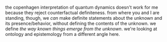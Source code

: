 the copenhagen interpretation of quantum dynamics doesn't work for me because they reject counterfactual definiteness. from where you and I are standing, though, we *can* make definite statements about the unknown and its presence/behavior, without defining the contents of the unknown. we define *the way known things emerge from the unknown*. we're looking at ontology and epistemology from a different angle here.
